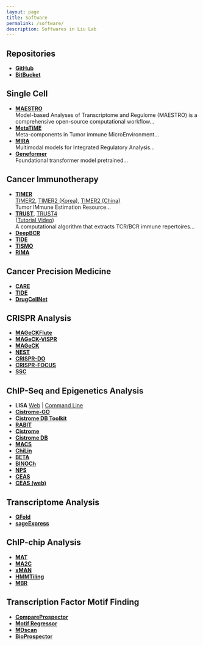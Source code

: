 ```yaml
---
layout: page
title: Software
permalink: /software/
description: Softwares in Liu Lab
---
```


## Repositories

- [**GitHub**](https://github.com/liulab-dfci?tab=repositories)
- [**BitBucket**](https://bitbucket.org/liulab/workspace/repositories)

## Single Cell

- [**MAESTRO**](http://github.com/liulab-dfci/MAESTRO)  
  Model-based Analyses of Transcriptome and Regulome (MAESTRO) is a comprehensive open-source computational workflow...
- [**MetaTiME**](https://github.com/yi-zhang/MetaTiME)  
  Meta-components in Tumor immune MicroEnvironment...
- [**MIRA**](https://github.com/cistrome/MIRA)  
  Multimodal models for Integrated Regulatory Analysis...
- [**Geneformer**](https://huggingface.co/ctheodoris/Geneformer)  
  Foundational transformer model pretrained...

## Cancer Immunotherapy

- [**TIMER**](https://cistrome.shinyapps.io/timer/)  
  [TIMER2](http://timer.cistrome.org/), [TIMER2 (Korea)](http://timer.comp-genomics.org/), [TIMER2 (China)](http://timer2.compbio.cn/)  
  Tumor IMmune Estimation Resource...
- [**TRUST**](https://bitbucket.org/liulab/trust/), [TRUST4](https://github.com/liulab-dfci/TRUST4)  
  ([Tutorial Video](https://drive.google.com/file/d/1g_CKX8zctjWvRbEJa1Ec_DCrEzfzpJxN/view?usp=sharing))  
  A computational algorithm that extracts TCR/BCR immune repertoires...
- [**DeepBCR**](https://bitbucket.org/liulab/deepbcr/src/master/)  
- [**TIDE**](http://tide.dfci.harvard.edu/)  
- [**TISMO**](http://tismo.cistrome.org/)  
- [**RIMA**](https://github.com/liulab-dfci/RIMA_pipeline)

## Cancer Precision Medicine

- [**CARE**](http://care.dfci.harvard.edu/)
- [**TIDE**](http://tide.dfci.harvard.edu/)
- [**DrugCellNet**](https://github.com/liulab-dfci/2LNet)

## CRISPR Analysis

- [**MAGeCKFlute**](http://bioconductor.org/packages/release/bioc/html/MAGeCKFlute.html)
- [**MAGeCK-VISPR**](http://bitbucket.org/liulab/mageck-vispr/)
- [**MAGeCK**](https://bitbucket.org/liulab/mageck/src/master/)
- [**NEST**](http://nest.dfci.harvard.edu/)
- [**CRISPR-DO**](http://cistrome.org/crispr/)
- [**CRISPR-FOCUS**](http://cistrome.org/crispr-focus/)
- [**SSC**](https://sourceforge.net/projects/spacerscoringcrispr/)

## ChIP-Seq and Epigenetics Analysis

- **LISA** [Web](http://lisa.cistrome.org/) | [Command Line](https://github.com/liulab-dfci/lisa2)
- [**Cistrome-GO**](http://go.cistrome.org/)
- [**Cistrome DB Toolkit**](http://dbtoolkit.cistrome.org/)
- [**RABIT**](http://rabit.dfci.harvard.edu/)
- [**Cistrome**](http://cistrome.org/ap/)
- [**Cistrome DB**](http://cistrome.org/db)
- [**MACS**](https://github.com/taoliu/MACS)
- [**ChiLin**](http://cistrome.org/chilin/)
- [**BETA**](http://cistrome.org/BETA)
- [**BINOCh**](https://liulab-dfci.github.io/resources/software/BINOCh.zip)
- [**NPS**](https://liulab-dfci.github.io/resources/software/NPS.zip)
- [**CEAS**](https://liulab-dfci.github.io/resources/software/CEAS.zip)
- [**CEAS (web)**](http://ceas.cbi.pku.edu.cn/)

## Transcriptome Analysis

- [**GFold**](https://bitbucket.org/feeldead/gfold)
- [**sageExpress**](https://liulab-dfci.github.io/resources/software/sageExpress.zip)

## ChIP-chip Analysis

- [**MAT**](https://liulab-dfci.github.io/resources/software/MAT-3.07312009.tar.gz)
- [**MA2C**](https://liulab-dfci.github.io/resources/software/MA2C.zip)
- [**xMAN**](https://liulab-dfci.github.io/resources/software/xMAN.tar.gz)
- [**HMMTiling**](https://liulab-dfci.github.io/resources/software/HMMTiling.zip)
- [**MBR**](https://liulab-dfci.github.io/resources/software/MBR.zip)

## Transcription Factor Motif Finding

- [**CompareProspector**](http://compareprospector.stanford.edu/)
- [**Motif Regressor**](http://www.math.umass.edu/~conlon/mr.html)
- [**MDscan**](http://robotics.stanford.edu/~xsliu/MDscan/)
- [**BioProspector**](http://robotics.stanford.edu/~xsliu/BioProspector/)